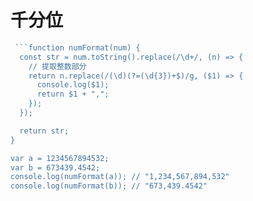 # 千分位

```js
 ```function numFormat(num) {
  const str = num.toString().replace(/\d+/, (n) => {
    // 提取整数部分
    return n.replace(/(\d)(?=(\d{3})+$)/g, ($1) => {
      console.log($1);
      return $1 + ",";
    });
  });

  return str;
}

var a = 1234567894532;
var b = 673439.4542;
console.log(numFormat(a)); // "1,234,567,894,532"
console.log(numFormat(b)); // "673,439.4542"
